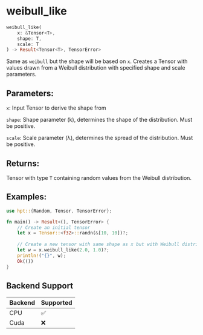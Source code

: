 # weibull_like
```rust
weibull_like(
    x: &Tensor<T>,
    shape: T,
    scale: T
) -> Result<Tensor<T>, TensorError>
```
Same as `weibull` but the shape will be based on `x`. Creates a Tensor with values drawn from a Weibull distribution with specified shape and scale parameters.

## Parameters:
`x`: Input Tensor to derive the shape from

`shape`: Shape parameter (k), determines the shape of the distribution. Must be positive.

`scale`: Scale parameter (λ), determines the spread of the distribution. Must be positive.

## Returns:
Tensor with type `T` containing random values from the Weibull distribution.

## Examples:
```rust
use hpt::{Random, Tensor, TensorError};

fn main() -> Result<(), TensorError> {
    // Create an initial tensor
    let x = Tensor::<f32>::randn(&[10, 10])?;
    
    // Create a new tensor with same shape as x but with Weibull distribution
    let w = x.weibull_like(2.0, 1.0)?;
    println!("{}", w);
    Ok(())
}
```
## Backend Support
| Backend | Supported |
|---------|-----------|
| CPU     | ✅         |
| Cuda    | ❌        |